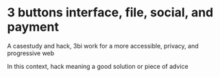 # 3 buttons interface, file, social, and payment

A casestudy and hack, 3bi work for a more accessible, privacy, and progressive web

In this context, hack meaning a good solution or piece of advice

